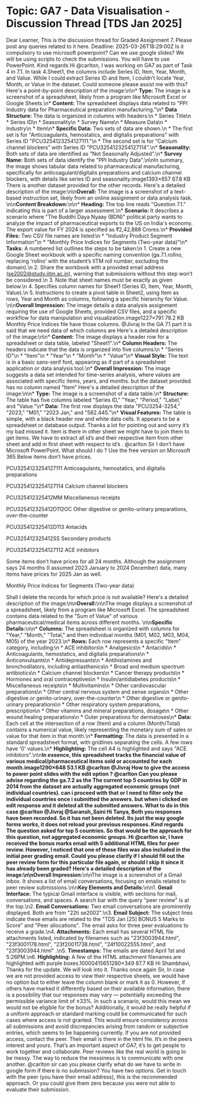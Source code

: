 # Topic: GA7 - Data Visualisation - Discussion Thread [TDS Jan 2025]

Dear Learner,
This is the discussion thread for Graded Assignment 7. Please post any queries related to it here.
Deadline: 2025-03-26T18:29:00Z
Is it compulsory to use microsoft powerpoint? Can we use google slides?
We will be using scripts to check the submissions. You will have to use PowerPoint.
Kind regards
Hi @carlton,
I was working on GA7 as part of Task 4 in 7.1. In task 4.Sheet1, the columns include Series ID, Item, Year, Month, and Value. While I could extract Series ID and Item, I couldn’t locate Year, Month, or Value in the dataset. Could someone please assist me with this?
Here\'s a point-by-point description of the image:\n\n* **Type:** The image is a screenshot of a spreadsheet, likely from a program like Microsoft Excel or Google Sheets.\n* **Content:** The spreadsheet displays data related to "PPI Industry data for Pharmaceutical preparation manufacturing."\n* **Data Structure:** The data is organized in columns with headers:\n * Series Title\n * Series ID\n * Seasonality\n * Survey Name\n * Measure Data\n * Industry\n * Item\n* **Specific Data:** Two sets of data are shown.\n * The first set is for "Anticoagulants, hemostatics, and digitalis preparations" with Series ID "PCU3254123254127111."\n * The second set is for “Calcium channel blockers” with Series ID "PCU3254123254127114".\n* **Seasonality:** Both sets of data are identified as “Not Seasonally Adjusted”.\n* **Survey Name:** Both sets of data identify the "PPI Industry Data".\n\nIn summary, the image shows tabular data related to pharmaceutical manufacturing, specifically for anticoagulant/digitalis preparations and calcium channel blockers, with details like series ID and seasonality.image1393×657 67.8 KB
There is another dataset provided for the other records.
Here\'s a detailed description of the image:\n\n**Overall:** The image is a screenshot of a text-based instruction set, likely from an online assignment or data analysis task. \n\n**Content Breakdown:**\n\n* **Heading:** The top line reads "Question 7.1." indicating this is part of a larger assessment.\n* **Scenario:** It describes a scenario where "The Buddhi Daya Nyaay (BDN)" political party wants to analyze the impact of pharmaceutical exports to the US on India\'s economy. The export value for FY 2024 is specified as ₹2,42,888 Crores.\n* **Provided Files:** Two CSV file names are listed:\n * "Industry Product Segment Information"\n * "Monthly Price Indices for Segments (Two-year data)"\n* **Tasks:** A numbered list outlines the steps to be taken:\n 1. Create a new Google Sheet workbook with a specific naming convention (ga.7.1.rollno, replacing ‘rollno’ with the student’s IITM roll number, excluding the domain).\n 2. Share the workbook with a provided email address (se2002@study.iitm.ac.in), warning that submissions without this step won’t be considered.\n 3. Note that sheet names must be exactly as given below.\n 4. Specifies column names for Sheet1 (Series ID, Item, Year, Month, Value).\n 5. Instructions to create a pivot table in Sheet2, using Item as rows, Year and Month as columns, following a specific hierarchy for Value. \n\n**Overall Impression:** The image details a data analysis assignment requiring the use of Google Sheets, provided CSV files, and a specific workflow for data manipulation and visualization.image1227×791 78.2 KB
Monthly Price Indices file have those columns.
@Jivraj
In the GA 7.1 part it is said that we need data of which columns are
Here\'s a detailed description of the image:\n\n* **Content:** The image displays a header row for a spreadsheet or data table, labeled "Sheet1".\n* **Column Headers:** The headers indicate that the data is organized into five columns:\n * "Series ID"\n * "Item"\n * "Year"\n * "Month"\n * "Value"\n* **Visual Style:** The text is in a basic sans-serif font, appearing as if part of a spreadsheet application or data analysis tool.\n* **Overall Impression:** The image suggests a data set intended for time-series analysis, where values are associated with specific items, years, and months.
but the dataset provided has no column named “Item”
Here\'s a detailed description of the image:\n\n* **Type:** The image is a screenshot of a data table.\n* **Structure:** The table has five columns labeled "Series ID," "Year," "Period," "Label," and "Value."\n* **Data:** The first row displays the data "PCU3254-3254," "2023," "M01," "2023 Jan," and "582.445."\n* **Visual Features:** The table is simple, with a black header row and white data cells. It appears to be a spreadsheet or database output.
Thanks a lot for pointing out and sorry it’s my bad missed it.
Item is there in other sheet we might have to join them to get items.
We have to extract all id’s and their respective item from other sheet and add in first sheet with respect to id’s .
@carlton Sir I don’t have Microsoft PowerPoint. What should I do ?
Use the free version on Microsoft 365
Below items don’t have prices.




PCU3254123254127111
Anticoagulants, hemostatics, and digitalis preparations




PCU3254123254127114
Calcium channel blockers


PCU325412325412MM
Miscellaneous receipts


PCU325412325412D112OC
Other digestive or genito-urinary preparations, over-the-counter


PCU325412325412D113
Antacids


PCU325412325412SS
Secondary products


PCU3254123254127112
ACE inhibitors



Some items don’t have prices for all 24 months.
Although the assignment says 24 months (I assumed 2023 January to 2024 December) data, many items have prices for 2025 Jan as well.

Monthly Price Indices for Segments (Two-year data)

Shall I delete the records for which price is not available?
Here\'s a detailed description of the image:\n\n**Overall:**\n\nThe image displays a screenshot of a spreadsheet, likely from a program like Microsoft Excel. The spreadsheet contains data related to the "Sum of Value" of various pharmaceutical/medical items across different months. \n\n**Specific Details:**\n\n* **Columns:** The spreadsheet is organized with columns for "Year," "Month," "Total," and then individual months (M01, M02, M03, M04, M05) of the year 2023.\n* **Rows:** Each row represents a specific "Item" category, including:\n * ACE inhibitors\n * Analgesics\n * Antacids\n * Anticoagulants, hemostatics, and digitalis preparations\n * Anticonvulsants\n * Antidepressants\n * Antihistamines and bronchodilators, including antiasthenics\n * Broad and medium spectrum antibiotics\n * Calcium channel blockers\n * Cancer therapy products\n * Hormones and oral contraceptives\n * Insulin/antidiabetes products\n * Miscellaneous receipts\n * Multivitamins\n * Other cardiovascular preparations\n * Other central nervous system and sense organs\n * Other digestive or genito-urinary, over-the-counter\n * Other digestive or genito-urinary preparations\n * Other respiratory system preparations, prescription\n * Other vitamins and mineral preparations, dosage\n * Other wound healing preparations\n * Outer preparations for dermatoses\n* **Data:** Each cell at the intersection of a row (Item) and a column (Month/Total) contains a numerical value, likely representing the monetary sum of sales or value for that item in that month.\n* **Formatting:** The data is presented in a standard spreadsheet format, with gridlines separating the cells. A few rows have \'0\' values.\n* **Highlighting:** The cell A4 is highlighted and says "ACE inhibitors".\n\n**In essence, this spreadsheet tracks the financial value of various medical/pharmaceutical items sold or accounted for each month.**image1290×648 53.1 KB
@carlton @Jivraj
How to give the access to power point slides with the edit option ?
@carlton   Can you please advise regarding the ga.7.2 as the The current top 5 countries by GDP in 2014 from the dataset are actually aggregated economic groups (not individual countries). can i proceed with that or I need to filter only the individual countries
once i submitted the answers. but when i clicked on edit response and it deleted all the submitted answers. What to do in this case @carlton @Jivraj @Saransh_Saini
Hi Tanya,
Both you responses have been recorded. So it has not been deleted. Its just the way google forms works, it does not reload your previous responses.
Kind regards
The question asked for top 5 countries. So that would be the approach for this question, not aggregated economic groups.
Hi @carlton sir,
I have received the bonus marks email with 5 additional HTML files for peer review. However, I noticed that one of these files was also included in the initial peer grading email.
Could you please clarify if I should fill out the peer review form for this particular file again, or should I skip it since it has already been graded?
Here\'s a detailed description of the image:\n\n**Overall Impression:**\n\nThe image is a screenshot of a Gmail inbox. It shows a list of email conversations, focusing on emails related to peer review submissions.\n\n**Key Elements and Details:**\n\n1. **Gmail Interface:** The typical Gmail interface is visible, with sections for mail, conversations, and spaces. A search bar with the query "peer review" is at the top.\n2. **Email Conversations:** Two email conversations are prominently displayed. Both are from "22ti se2002".\n3. **Email Subject:** The subject lines indicate these emails are related to the "TDS Jan [25] BONUS 5 Marks to Score" and "Peer allocations". The email asks for three peer evaluations to receive a grade.\n4. **Attachments:** Each email has several HTML file attachments listed, indicated by filenames such as "23f3003944.html", "23f3001178.html", "23f20011738.html", "24f10022555.html", and "23f3003944.html" .\n5. **Timestamps:** The emails are dated April 1st and 5:26PM.\n6. **Highlighting:** A few of the HTML attachment filenames are highlighted with purple boxes.10000415651280×349 87.7 KB
Hi Shambhavi, Thanks for the update. We will look into it.
Thanks once again
Sir,
In case we are not provided access to view their respective sheets, we would have no option but to either leave the column blank or mark it as 0. However, if others have marked it differently based on their available information, there is a possibility that our responses may vary — potentially exceeding the permissible variance limit of ±33%.
In such a scenario, would this mean we would not be eligible for the bonus?
Additionally, it would be really helpful if a uniform approach or standard marking could be communicated for such cases where access is not granted. This would ensure consistency across all submissions and avoid discrepancies arising from random or subjective entries, which seems to be happening currently.
If you are not provided access, contact the peer. Their email is there in the html file. It’s in the peers interest and yours. That’s an important aspect of GA7, it’s to get people to work together and collaborate.
Peer reviews like the real world is going to be messy. The way to reduce the messiness is to communicate with one another.
@carlton
sir can you please clarify what do we have to write in google form if there is no submission?
You have two options. Get in touch with the peer (you have their email address), this is the recommended approach. Or you could give them zero because you were not able to evaluate their submission.